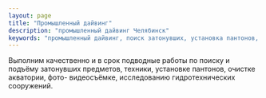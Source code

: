 ```yaml
---
layout: page
title: "Промышленный дайвинг"
description: "промышленный дайвинг Челябинск"
keywords: "промышленный дайвинг, поиск затонувших, установка пантонов, очистка водоема, подводная съемка, промышленные водолазы"
---
```


Выполним качественно и в срок подводные работы по поиску и подъёму затонувших предметов, техники, установке пантонов, очистке акватории, фото- видеосъёмке, исследованию гидротехнических сооружений.